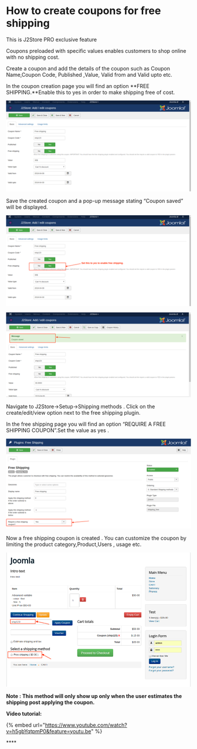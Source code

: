 # How to create coupons for free shipping

This is J2Store PRO exclusive feature

Coupons preloaded with specific values enables customers to shop online with no shipping cost.

Create a coupon and add the details of the coupon such as Coupon Name,Coupon Code, Published ,Value, Valid from and Valid upto etc.

 In the coupon creation page you will find an option **FREE SHIPPING.**Enable this to yes in order to make shipping free of cost.

![Basic settings for creating free shipping coupons](https://raw.githubusercontent.com/j2store/doc-images/master/sales/Coupons-for-free-shipping/coupon-free-ship-basic.png)

 Save the created coupon and a pop-up message stating “Coupon saved” will be displayed.

![Enabling free shipping option in coupons](https://raw.githubusercontent.com/j2store/doc-images/master/sales/Coupons-for-free-shipping/coupon-free-ship-enable-free-ship.png)

![Coupon-saved](https://raw.githubusercontent.com/j2store/doc-images/master/sales/Coupons-for-free-shipping/coupon-free-ship-saved.png)

Navigate to J2Store-&gt;Setup-&gt;Shipping methods . Click on the create/edit/view option next to the free shipping plugin.

In the free shipping page you will find an option “REQUIRE A FREE SHIPPING COUPON”.Set the value as yes . 

![Enabling the free shipping coupon option in shipping plugin](https://raw.githubusercontent.com/j2store/doc-images/master/sales/Coupons-for-free-shipping/coupon-free-ship-enable-coupon.png)

Now a free shipping coupon is created . You can customize the coupon by limiting the product category,Product,Users , usage etc. 

![Applying the coupon on the frontend](https://raw.githubusercontent.com/j2store/doc-images/master/sales/Coupons-for-free-shipping/coupon-free-ship-frontend.png)

**Note : This method will only show up only when the user estimates the shipping post applying the coupon.**

**Video tutorial:**

{% embed url="https://www.youtube.com/watch?v=h5gbYqtpmP0&feature=youtu.be" %}

\*\*\*\*

